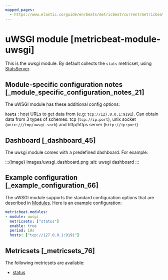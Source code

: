 ```yaml
---
mapped_pages:
  - https://www.elastic.co/guide/en/beats/metricbeat/current/metricbeat-module-uwsgi.html
---
```


# uWSGI module [metricbeat-module-uwsgi]

This is the uwsgi module. By default collects the `stats` metricset, using [StatsServer](http://uwsgi-docs.readthedocs.io/en/latest/StatsServer.html).


## Module-specific configuration notes [_module_specific_configuration_notes_21]

The uWSGI module has these additional config options:

**`hosts`**
:   host URLs to get data from (e.g: `tcp://127.0.0.1:9191`). Can obtain data from 3 types of schemes: tcp (`tcp://ip:port`), unix socket (`unix:///tmp/uwsgi.sock`) and http/https server (`http://ip:port`)


## Dashboard [_dashboard_45]

The uwsgi module comes with a predefined dashboard. For example:

:::{image} images/uwsgi_dashboard.png
:alt: uwsgi dashboard
:::


## Example configuration [_example_configuration_66]

The uWSGI module supports the standard configuration options that are described in [Modules](/reference/metricbeat/configuration-metricbeat.md). Here is an example configuration:

```yaml
metricbeat.modules:
- module: uwsgi
  metricsets: ["status"]
  enable: true
  period: 10s
  hosts: ["tcp://127.0.0.1:9191"]
```


## Metricsets [_metricsets_76]

The following metricsets are available:

* [status](/reference/metricbeat/metricbeat-metricset-uwsgi-status.md)


